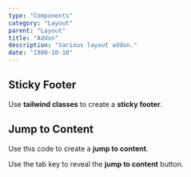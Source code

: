 ```yaml
---
type: "Components"
category: "Layout"
parent: "Layout"
title: "Addon"
description: "Various layout addon."
date: "1900-10-10"
---
```


## Sticky Footer

Use **tailwind classes** to create a **sticky footer**.

<demo>
  <div class="gatsby_demo_item" data-iframe="demos/components/layout/stickyfooter">
  </div>
</demo>

## Jump to Content

Use this code to create a **jump to content**.

Use the tab key to reveal the **jump to content** button.

<demo>
  <div class="gatsby_demo_item" data-iframe="demos/components/layout/jumptocontent">
  </div>
</demo>
